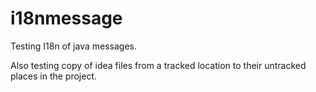 # i18nmessage
Testing I18n of java messages.

Also testing copy of idea files from a tracked location to their untracked places in the project.
